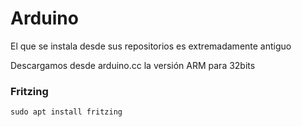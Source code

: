 # Arduino

El que se instala desde sus repositorios es extremadamente antiguo

Descargamos desde arduino.cc la versión ARM para 32bits

### Fritzing

    sudo apt install fritzing
